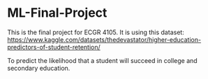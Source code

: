 # ML-Final-Project

This is the final project for ECGR 4105. It is using this dataset:
https://www.kaggle.com/datasets/thedevastator/higher-education-predictors-of-student-retention/

To predict the likelihood that a student will succeed in college and secondary education.